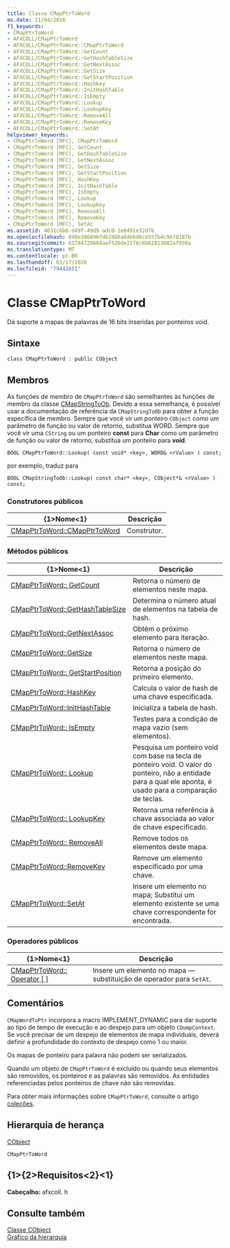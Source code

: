 ```yaml
---
title: Classe CMapPtrToWord
ms.date: 11/04/2016
f1_keywords:
- CMapPtrToWord
- AFXCOLL/CMapPtrToWord
- AFXCOLL/CMapPtrToWord::CMapPtrToWord
- AFXCOLL/CMapPtrToWord::GetCount
- AFXCOLL/CMapPtrToWord::GetHashTableSize
- AFXCOLL/CMapPtrToWord::GetNextAssoc
- AFXCOLL/CMapPtrToWord::GetSize
- AFXCOLL/CMapPtrToWord::GetStartPosition
- AFXCOLL/CMapPtrToWord::HashKey
- AFXCOLL/CMapPtrToWord::InitHashTable
- AFXCOLL/CMapPtrToWord::IsEmpty
- AFXCOLL/CMapPtrToWord::Lookup
- AFXCOLL/CMapPtrToWord::LookupKey
- AFXCOLL/CMapPtrToWord::RemoveAll
- AFXCOLL/CMapPtrToWord::RemoveKey
- AFXCOLL/CMapPtrToWord::SetAt
helpviewer_keywords:
- CMapPtrToWord [MFC], CMapPtrToWord
- CMapPtrToWord [MFC], GetCount
- CMapPtrToWord [MFC], GetHashTableSize
- CMapPtrToWord [MFC], GetNextAssoc
- CMapPtrToWord [MFC], GetSize
- CMapPtrToWord [MFC], GetStartPosition
- CMapPtrToWord [MFC], HashKey
- CMapPtrToWord [MFC], InitHashTable
- CMapPtrToWord [MFC], IsEmpty
- CMapPtrToWord [MFC], Lookup
- CMapPtrToWord [MFC], LookupKey
- CMapPtrToWord [MFC], RemoveAll
- CMapPtrToWord [MFC], RemoveKey
- CMapPtrToWord [MFC], SetAt
ms.assetid: 4631c6b6-d49f-49d9-adc0-1e0491e32d7b
ms.openlocfilehash: 698e306896fd62888a84b6d6ce55fb4c9678187b
ms.sourcegitcommit: 63784729604aaf526de21f6c6b62813882af930a
ms.translationtype: MT
ms.contentlocale: pt-BR
ms.lasthandoff: 03/17/2020
ms.locfileid: "79442651"
---
```

# <a name="cmapptrtoword-class"></a>Classe CMapPtrToWord

Dá suporte a mapas de palavras de 16 bits inseridas por ponteiros void.

## <a name="syntax"></a>Sintaxe

```
class CMapPtrToWord : public CObject
```

## <a name="members"></a>Membros

As funções de membro de `CMapPtrToWord` são semelhantes às funções de membro da classe [CMapStringToOb](../../mfc/reference/cmapstringtoob-class.md). Devido a essa semelhança, é possível usar a documentação de referência da `CMapStringToOb` para obter a função específica de membro. Sempre que você vir um ponteiro `CObject` como um parâmetro de função ou valor de retorno, substitua WORD. Sempre que você vir uma `CString` ou um ponteiro **const** para **Char** como um parâmetro de função ou valor de retorno, substitua um ponteiro para **void**.

`BOOL CMapPtrToWord::Lookup( const void* <key>, WORD& <rValue> ) const;`

por exemplo, traduz para

`BOOL CMapStringToOb::Lookup( const char* <key>, CObject*& <rValue> ) const;`

### <a name="public-constructors"></a>Construtores públicos

|{1&gt;Nome&lt;1}|Descrição|
|----------|-----------------|
|[CMapPtrToWord::CMapPtrToWord](../../mfc/reference/cmapstringtoob-class.md#cmapstringtoob)|Construtor.|

### <a name="public-methods"></a>Métodos públicos

|{1&gt;Nome&lt;1}|Descrição|
|----------|-----------------|
|[CMapPtrToWord:: GetCount](../../mfc/reference/cmapstringtoob-class.md#getcount)|Retorna o número de elementos neste mapa.|
|[CMapPtrToWord::GetHashTableSize](../../mfc/reference/cmapstringtoob-class.md#gethashtablesize)|Determina o número atual de elementos na tabela de hash.|
|[CMapPtrToWord::GetNextAssoc](../../mfc/reference/cmapstringtoob-class.md#getnextassoc)|Obtém o próximo elemento para iteração.|
|[CMapPtrToWord::GetSize](../../mfc/reference/cmapstringtoob-class.md#getsize)|Retorna o número de elementos neste mapa.|
|[CMapPtrToWord:: GetStartPosition](../../mfc/reference/cmapstringtoob-class.md#getstartposition)|Retorna a posição do primeiro elemento.|
|[CMapPtrToWord::HashKey](../../mfc/reference/cmapstringtoob-class.md#hashkey)|Calcula o valor de hash de uma chave especificada.|
|[CMapPtrToWord::InitHashTable](../../mfc/reference/cmapstringtoob-class.md#inithashtable)|Inicializa a tabela de hash.|
|[CMapPtrToWord:: IsEmpty](../../mfc/reference/cmapstringtoob-class.md#isempty)|Testes para a condição de mapa vazio (sem elementos).|
|[CMapPtrToWord:: Lookup](../../mfc/reference/cmapstringtoob-class.md#lookup)|Pesquisa um ponteiro void com base na tecla de ponteiro void. O valor do ponteiro, não a entidade para a qual ele aponta, é usado para a comparação de teclas.|
|[CMapPtrToWord:: LookupKey](../../mfc/reference/cmapstringtoob-class.md#lookupkey)|Retorna uma referência à chave associada ao valor de chave especificado.|
|[CMapPtrToWord:: RemoveAll](../../mfc/reference/cmapstringtoob-class.md#removeall)|Remove todos os elementos deste mapa.|
|[CMapPtrToWord::RemoveKey](../../mfc/reference/cmapstringtoob-class.md#removekey)|Remove um elemento especificado por uma chave.|
|[CMapPtrToWord::SetAt](../../mfc/reference/cmapstringtoob-class.md#setat)|Insere um elemento no mapa; Substitui um elemento existente se uma chave correspondente for encontrada.|

### <a name="public-operators"></a>Operadores públicos

|{1&gt;Nome&lt;1}|Descrição|
|----------|-----------------|
|[CMapPtrToWord:: Operator \[ \]](../../mfc/reference/cmapstringtoob-class.md#operator_at)|Insere um elemento no mapa — substituição de operador para `SetAt`.|

## <a name="remarks"></a>Comentários

`CMapWordToPtr` incorpora a macro IMPLEMENT_DYNAMIC para dar suporte ao tipo de tempo de execução e ao despejo para um objeto `CDumpContext`. Se você precisar de um despejo de elementos de mapa individuais, deverá definir a profundidade do contexto de despejo como 1 ou maior.

Os mapas de ponteiro para palavra não podem ser serializados.

Quando um objeto de `CMapPtrToWord` é excluído ou quando seus elementos são removidos, os ponteiros e as palavras são removidos. As entidades referenciadas pelos ponteiros de chave não são removidas.

Para obter mais informações sobre `CMapPtrToWord`, consulte o artigo [coleções](../../mfc/collections.md).

## <a name="inheritance-hierarchy"></a>Hierarquia de herança

[CObject](../../mfc/reference/cobject-class.md)

`CMapPtrToWord`

## <a name="requirements"></a>{1&gt;{2&gt;Requisitos&lt;2}&lt;1}

**Cabeçalho:** afxcoll. h

## <a name="see-also"></a>Consulte também

[Classe CObject](../../mfc/reference/cobject-class.md)<br/>
[Gráfico da hierarquia](../../mfc/hierarchy-chart.md)
